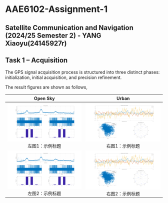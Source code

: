 # AAE6102-Assignment-1
## Satellite Communication and Navigation (2024/25 Semester 2) - YANG Xiaoyu(24145927r)

## Task 1 – Acquisition
The GPS signal acquisition process is structured into three distinct phases: initialization, initial acquisition, and precision refinement.


The result figures are shown as follows,

| Open Sky | Urban |
|:--------:|:-----:|
| <img src="sky/图片1.png" alt="左图" width="500"> <br> 左图1：示例标题| <img src="urban/图片2.png" alt="右图" width="500"> <br> 右图1：示例标题|
| <img src="sky/图片1.png" alt="左图" width="500"> <br> 左图2：示例标题| <img src="urban/图片2.png" alt="右图" width="500"> <br> 右图2：示例标题|

